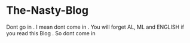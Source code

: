 # The-Nasty-Blog
Dont go in . I mean dont come in . You will forget AL, ML and ENGLISH if you read this Blog . So dont come in
